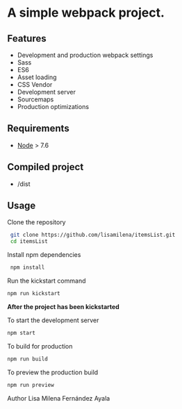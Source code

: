 # A simple **webpack project**.

## Features

* Development and production webpack settings
* Sass
* ES6
* Asset loading
* CSS Vendor
* Development server
* Sourcemaps
* Production optimizations

## Requirements

* [Node](https://nodejs.org) > 7.6

## Compiled project

* /dist

## Usage

Clone the repository

```sh
 git clone https://github.com/lisamilena/itemsList.git
 cd itemsList
```

Install npm dependencies

```sh
 npm install 
```

Run the kickstart command
```sh
npm run kickstart
```

**After the project has been kickstarted**

To start the development server

```sh
npm start
```

To build for production

```sh
npm run build
```

To preview the production build
```sh
npm run preview
```

Author Lisa Milena Fernández Ayala
